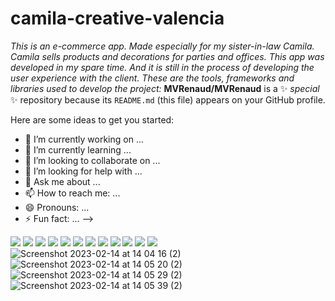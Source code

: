 # camila-creative-valencia

_This is an e-commerce app. Made especially for my sister-in-law Camila._
_Camila sells products and decorations for parties and offices. This app was developed in my spare time._ 
_And it is still in the process of developing the user experience with the client._
_These are the tools, frameworks and libraries used to develop the project:_
**MVRenaud/MVRenaud** is a ✨ _special_ ✨ repository because its `README.md` (this file) appears on your GitHub profile.

Here are some ideas to get you started:

- 🔭 I’m currently working on ...
- 🌱 I’m currently learning ...
- 👯 I’m looking to collaborate on ...
- 🤔 I’m looking for help with ...
- 💬 Ask me about ...
- 📫 How to reach me: ...
- 😄 Pronouns: ...
- ⚡ Fun fact: ...
-->

![](https://img.shields.io/badge/code-Javascript-informational?style=flat&logo=<LOGO_NAME>&logoColor=white&color=2bbc8a)
![](https://img.shields.io/badge/code-React-informational?style=flat&logo=<LOGO_NAME>&logoColor=white&color=2bbc8a) 
![](https://img.shields.io/badge/code-Redux/toolkit-informational?style=flat&logo=<LOGO_NAME>&logoColor=white&color=2bbc8a)
![](https://img.shields.io/badge/code-NodeJS-informational?style=flat&logo=<LOGO_NAME>&logoColor=white&color=2bbc8a)
![](https://img.shields.io/badge/code-ExpressJS-informational?style=flat&logo=<LOGO_NAME>&logoColor=white&color=2bbc8a)
![](https://img.shields.io/badge/code-NoSQL-informational?style=flat&logo=<LOGO_NAME>&logoColor=white&color=2bbc8a)
![](https://img.shields.io/badge/code-Axios-informational?style=flat&logo=<LOGO_NAME>&logoColor=white&color=2bbc8a)
![](https://img.shields.io/badge/code-mongooses-informational?style=flat&logo=<LOGO_NAME>&logoColor=white&color=2bbc8a)
![](https://img.shields.io/badge/code-JWT-informational?style=flat&logo=<LOGO_NAME>&logoColor=white&color=2bbc8a)
![](https://img.shields.io/badge/code-crypto-js-informational?style=flat&logo=<LOGO_NAME>&logoColor=white&color=2bbc8a)
![](https://img.shields.io/badge/code-stripe-informational?style=flat&logo=<LOGO_NAME>&logoColor=white&color=2bbc8a)
![](https://img.shields.io/badge/code-mui-informational?style=flat&logo=<LOGO_NAME>&logoColor=white&color=2bbc8a)
![Screenshot 2023-02-14 at 14 04 16 (2)](https://user-images.githubusercontent.com/79979470/218755896-59c70df4-094c-40fa-829b-3a4b40c1f6cc.png)
![Screenshot 2023-02-14 at 14 05 20 (2)](https://user-images.githubusercontent.com/79979470/218756057-d1ecf7c6-5ba0-44c9-a92b-473728414b0e.png)
![Screenshot 2023-02-14 at 14 05 29 (2)](https://user-images.githubusercontent.com/79979470/218756204-8da10970-ea4e-4118-be1b-a9547dff2211.png)
![Screenshot 2023-02-14 at 14 05 39 (2)](https://user-images.githubusercontent.com/79979470/218756322-7d6c49ad-18c2-4458-8a19-03b57368b6f7.png)
